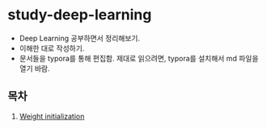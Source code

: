 # study-deep-learning

* Deep Learning 공부하면서 정리해보기.
* 이해한 대로 작성하기.
* 문서들을 typora를 통해 편집함. 제대로 읽으려면, typora를 설치해서 md 파일을 열기 바람.



## 목차

1. [Weight initialization](https://github.com/JoonyoungYi/study-deep-learning/tree/master/weight_initialization)

